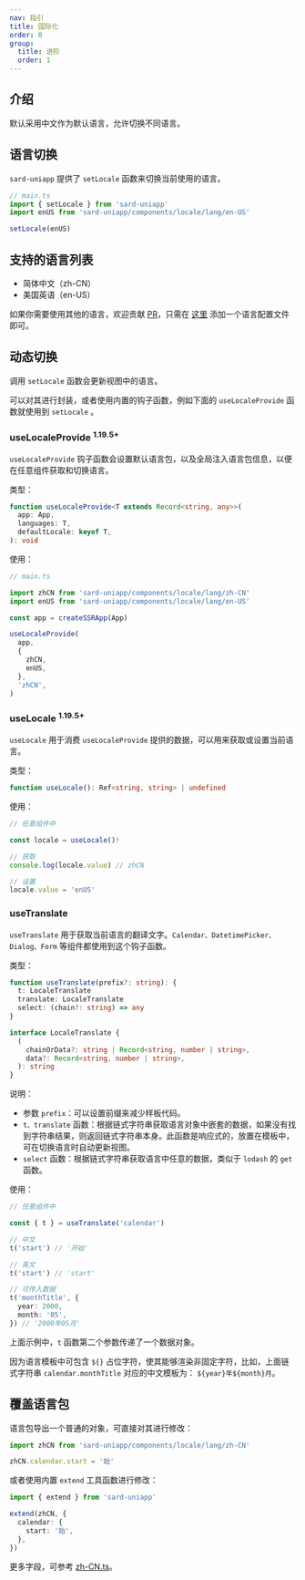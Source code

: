 ```yaml
---
nav: 指引
title: 国际化
order: 0
group:
  title: 进阶
  order: 1
---
```


## 介绍

默认采用中文作为默认语言，允许切换不同语言。

## 语言切换

`sard-uniapp` 提供了 `setLocale` 函数来切换当前使用的语言。

```ts
// main.ts
import { setLocale } from 'sard-uniapp'
import enUS from 'sard-uniapp/components/locale/lang/en-US'

setLocale(enUS)
```

## 支持的语言列表

- 简体中文（zh-CN）
- 美国英语（en-US）

如果你需要使用其他的语言，欢迎贡献 <a href="https://github.com/sutras/sard-uniapp/pulls" target="_blank">PR</a>，只需在 <a href="https://github.com/sutras/sard-uniapp/tree/main/src/lib/components/locale/lang" target="_blank">这里</a> 添加一个语言配置文件即可。

## 动态切换

调用 `setLocale` 函数会更新视图中的语言。

可以对其进行封装，或者使用内置的钩子函数，例如下面的 `useLocaleProvide` 函数就使用到 `setLocale` 。

### useLocaleProvide <sup>1.19.5+</sup>

`useLocaleProvide` 钩子函数会设置默认语言包，以及全局注入语言包信息，以便在任意组件获取和切换语言。

类型：

```ts
function useLocaleProvide<T extends Record<string, any>>(
  app: App,
  languages: T,
  defaultLocale: keyof T,
): void
```

使用：

```ts
// main.ts

import zhCN from 'sard-uniapp/components/locale/lang/zh-CN'
import enUS from 'sard-uniapp/components/locale/lang/en-US'

const app = createSSRApp(App)

useLocaleProvide(
  app,
  {
    zhCN,
    enUS,
  },
  'zhCN',
)
```

### useLocale <sup>1.19.5+</sup>

`useLocale` 用于消费 `useLocaleProvide` 提供的数据，可以用来获取或设置当前语言。

类型：

```ts
function useLocale(): Ref<string, string> | undefined
```

使用：

```ts
// 任意组件中

const locale = useLocale()!

// 获取
console.log(locale.value) // zhCN

// 设置
locale.value = 'enUS'
```

### useTranslate

`useTranslate` 用于获取当前语言的翻译文字。`Calendar、DatetimePicker、Dialog、Form` 等组件都使用到这个钩子函数。

类型：

```ts
function useTranslate(prefix?: string): {
  t: LocaleTranslate
  translate: LocaleTranslate
  select: (chain?: string) => any
}

interface LocaleTranslate {
  (
    chainOrData?: string | Record<string, number | string>,
    data?: Record<string, number | string>,
  ): string
}
```

说明：

- 参数 `prefix`：可以设置前缀来减少样板代码。
- `t、translate` 函数：根据链式字符串获取语言对象中嵌套的数据，如果没有找到字符串结果，则返回链式字符串本身。此函数是响应式的，放置在模板中，可在切换语言时自动更新视图。
- `select` 函数：根据链式字符串获取语言中任意的数据，类似于 `lodash` 的 `get` 函数。

使用：

```ts
// 任意组件中

const { t } = useTranslate('calendar')

// 中文
t('start') // '开始'

// 英文
t('start') // 'start'

// 可传入数据
t('monthTitle', {
  year: 2000,
  month: '05',
}) // '2000年05月'
```

上面示例中，`t` 函数第二个参数传递了一个数据对象。

因为语言模板中可包含 `${}` 占位字符，使其能够渲染非固定字符，比如，上面链式字符串 `calendar.monthTitle` 对应的中文模板为： `${year}年${month}月`。

## 覆盖语言包

语言包导出一个普通的对象，可直接对其进行修改：

```ts
import zhCN from 'sard-uniapp/components/locale/lang/zh-CN'

zhCN.calendar.start = '始'
```

或者使用内置 `extend` 工具函数进行修改：

```ts
import { extend } from 'sard-uniapp'

extend(zhCN, {
  calendar: {
    start: '始',
  },
})
```

更多字段，可参考 <a href="https://github.com/sutras/sard-uniapp/blob/main/src/lib/components/locale/lang/zh-CN.ts" target="_blank">zh-CN.ts</a>。
